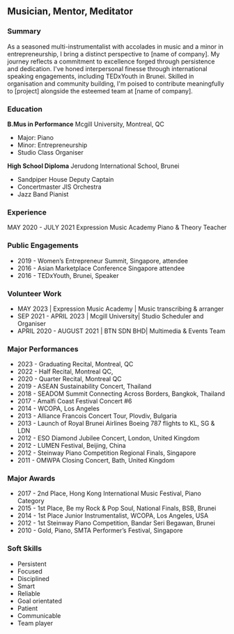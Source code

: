 ## Musician, Mentor, Meditator

### Summary
As a seasoned multi-instrumentalist with accolades in music and a minor in entrepreneurship, I bring a distinct perspective to [name of company]. My journey reflects a commitment to excellence forged through persistence and dedication. I've honed interpersonal finesse through international speaking engagements, including TEDxYouth in Brunei. Skilled in organisation and community building, I'm poised to contribute meaningfully to [project] alongside the esteemed team at [name of company].

### Education
**B.Mus in Performance**
Mcgill University, Montreal, QC
  - Major: Piano
  - Minor: Entrepreneurship 
  - Studio Class Organiser

**High School Diploma** 
Jerudong International School, Brunei
  - Sandpiper House Deputy Captain
  - Concertmaster JIS Orchestra
  - Jazz Band Pianist

### Experience 
MAY 2020 - JULY 2021
Expression Music Academy 
Piano & Theory Teacher

### Public Engagements
+ 2019  - Women’s Entrepreneur Summit, Singapore, attendee
+ 2016 - Asian Marketplace Conference Singapore attendee
+ 2016 - TEDxYouth, Brunei, Speaker

### Volunteer Work
+ MAY 2023 | Expression Music Academy | Music transcribing & arranger
+ SEP 2021 - APRIL 2023 | Mcgill University| Studio Scheduler and Organiser
+ APRIL 2020 - AUGUST 2021 | BTN SDN BHD| Multimedia & Events Team

### Major Performances 
+ 2023 - Graduating Recital, Montreal, QC 
+ 2022 - Half Recital, Montreal QC, 
+ 2020 - Quarter Recital, Montreal QC 
+ 2019 - ASEAN Sustainability Concert, Thailand 
+ 2018 - SEADOM Summit Connecting Across Borders, Bangkok, Thailand 
+ 2017 - Amalfi Coast Festival Concert #6 
+ 2014 - WCOPA, Los Angeles 
+ 2013 - Alliance Francois Concert Tour, Plovdiv, Bulgaria 
+ 2013 - Launch of Royal Brunei Airlines Boeing 787 flights to KL, SG & LDN 
+ 2012 - ESO Diamond Jubilee Concert, London, United Kingdom 
+ 2012 - LUMEN Festival, Beijing, China 
+ 2012 - Steinway Piano Competition Regional Finals, Singapore 
+ 2011 - OMWPA Closing Concert, Bath, United Kingdom

### Major Awards
+ 2017 - 2nd Place, Hong Kong International Music Festival, Piano Category
+ 2015 - 1st Place, Be my Rock & Pop Soul, National Finals, BSB, Brunei
+ 2014  - 1st Place Junior Instrumentalist, WCOPA, Los Angeles, USA
+ 2012 - 1st Steinway Piano Competition, Bandar Seri Begawan, Brunei
+ 2010 - Gold, Piano, SMTA Performer’s Festival, Singapore

### Soft Skills
+ Persistent
+ Focused
+ Disciplined
+ Smart
+ Reliable
+ Goal orientated
+ Patient
+ Communicable
+ Team player






